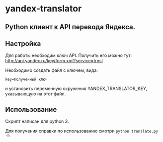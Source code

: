 yandex-translator
=================


Python клиент к API перевода Яндекса.
------------------------------------


Настройка
---------
Для работы необходим ключ API.
Получить его можно тут: http://api.yandex.ru/key/form.xml?service=trnsl

Необходимо создать файл с ключем, вида:

``key=Полученный ключ``

и установить переменную окружения YANDEX_TRANSLATOR_KEY, указывающую на этот файл.


Использование
-------------
Скрипт написан для python 3.

Для получения справки по использованию смотри
``python translate.py -h``

